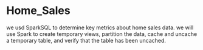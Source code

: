 # Home_Sales
we usd SparkSQL to determine key metrics about home sales data. we will use Spark to create temporary views, partition the data, cache and uncache a temporary table, and verify that the table has been uncached.
